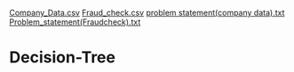 [Company_Data.csv](https://github.com/OmkarBulland/Decision-Tree/files/10715512/Company_Data.csv)
[Fraud_check.csv](https://github.com/OmkarBulland/Decision-Tree/files/10715513/Fraud_check.csv)
[problem statement(company data).txt](https://github.com/OmkarBulland/Decision-Tree/files/10715514/problem.statement.company.data.txt)
[Problem_statement(Fraudcheck).txt](https://github.com/OmkarBulland/Decision-Tree/files/10715515/Problem_statement.Fraudcheck.txt)
# Decision-Tree
